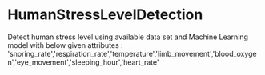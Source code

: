 # HumanStressLevelDetection
Detect human stress level using available data set and Machine Learning model with below given attributes : 
'snoring_rate','respiration_rate','temperature','limb_movement','blood_oxygen','eye_movement','sleeping_hour','heart_rate'
